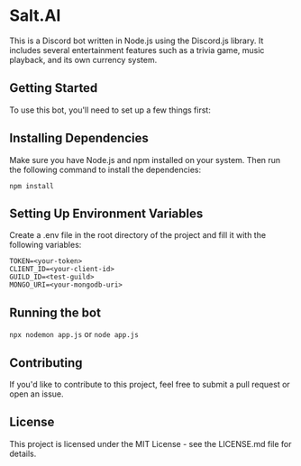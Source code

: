 # Salt.AI

This is a Discord bot written in Node.js using the Discord.js library. It includes several entertainment features such as a trivia game, music playback, and its own currency system.

## Getting Started

To use this bot, you'll need to set up a few things first:

## Installing Dependencies

Make sure you have Node.js and npm installed on your system. Then run the following command to install the dependencies:

```
npm install
```

## Setting Up Environment Variables

Create a .env file in the root directory of the project and fill it with the following variables:

```
TOKEN=<your-token>
CLIENT_ID=<your-client-id>
GUILD_ID=<test-guild>
MONGO_URI=<your-mongodb-uri>
```

## Running the bot

`npx nodemon app.js` or `node app.js`

## Contributing

If you'd like to contribute to this project, feel free to submit a pull request or open an issue.

## License

This project is licensed under the MIT License - see the LICENSE.md file for details.
